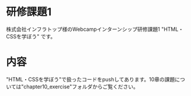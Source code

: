 # 研修課題1
株式会社インフラトップ様のWebcampインターンシップ研修課題1 "HTML・CSSを学ぼう" です。

# 内容
"HTML・CSSを学ぼう"で扱ったコードをpushしてあります。10章の課題については"chapter10_exercise"フォルダからご覧ください。
